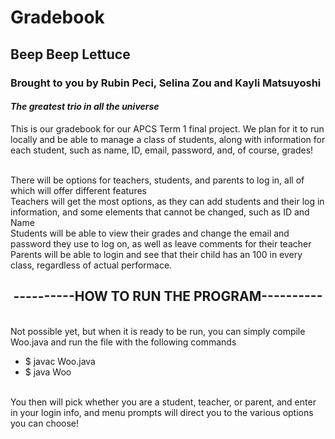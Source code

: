 <h1>Gradebook</h1>
<h2> Beep Beep Lettuce </h2>
<h3> Brought to you by Rubin Peci, Selina Zou and Kayli Matsuyoshi </h3>
<h4><i>The greatest trio in all the universe</i></h4>

<p> This is our gradebook for our APCS Term 1 final project. We plan for it to run locally and be able to manage a class of students, along with information for each student, such as name, ID, email, password, and, of course, grades! </p>
<br> There will be options for teachers, students, and parents to log in, all of which will offer different features 
<br> Teachers will get the most options, as they can add students and their log in information, and some elements that cannot be changed, such as ID and Name
<br> Students will be able to view their grades and change the email and password they use to log on, as well as leave comments for their teacher
<br> Parents will be able to login and see that their child has an 100 in every class, regardless of actual performace.

<center><h2>----------HOW TO RUN THE PROGRAM----------</h2></center>
<br> Not possible yet, but when it is ready to be run, you can simply compile Woo.java and run the file with the following commands
<ul> <li> $ javac Woo.java </li> <li> $ java Woo </li></ul>
<br> You then will pick whether you are a student, teacher, or parent, and enter in your login info, and menu prompts will direct you to the various options you can choose!
